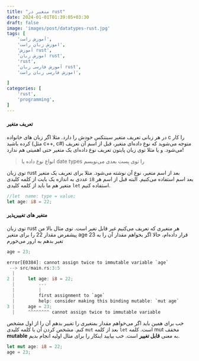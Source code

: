 ```yaml
---
title: "متغیر در rust"
date: 2024-01-01T01:39:05+03:30
draft: false
image: 'images/post/datatypes-rust.jpg'
tags: [
    'آموزش راست',
    'اموزش زبان راست',
    'آموزش rust',
    'اموزش زبان rust',
    'rust',
    'آموزش فارسی زبان rust',
    'اموزش فارسی زبان راست',

]
categories: [
    'rust',
    'programming',
]
---
```


#### تعریف متغیر

در هر زبانی تعریف متغیر سینتکس خودش را دارد.
مثلا اگر زبان های خانواده
c
را کار کرده باشید
(مثل c++, c#)
متوجه می‌شوید که نوع داده‌ای متغیر، قبل از اسم آن تعریف
می‌شود. و یا مثلا توی زبان پایتون تعریف نوع داده‌ای
یک متغیر حتی اهمیتی هم ندارد!

> انواع نوع داده یا
> date types
> را توی پست بعدی می‌نویسم


توی زبان
rust
بعد از اسم متغیر، نوع آن نوشته می‌شود.
مثلا برای تعریف یک متغیر عددی به اندازه یک بایت از کلمه
کلیدی
`i8`
بعد اسم استفاده می‌کنیم. البته
قبل از اسم هر متغیر هم ما باید از کلمه کلیدی
`let`
استفاده کنیم.


```rust
//let  name: type = value;
let age: i8 = 22;
```

#### متغیر های تغییرپذیر

توی زبان
rust
هر متغیری که تعریف می‌کنیم غیر قابل تغیر است.
توی مثال بالا من پیشفرض مقدار 22 را برای متغیر
age
قرار داده‌ام، حالا اگر بخواهم مقدار آن را
به 23 تغیر بدهم به ارور می‌خورم

```rust
age = 23;
```

```rust
error[E0384]: cannot assign twice to immutable variable `age`
 --> src/main.rs:3:5
  |
2 |     let age: i8 = 22;
  |         ---
  |         |
  |         first assignment to `age`
  |         help: consider making this binding mutable: `mut age`
3 |     age = 23;
  |     ^^^^^^^^ cannot assign twice to immutable variable

```

خب برای همین باید اگر می‌خواهم مقدار بمتغیری را تغییر 
بدهم آن را از اول مشخص کنم. مشخص کردن آن با کلمه کلیدی
`mut`
بعد از کلمه
`let`
است.
کلمه
mut
مخفف
**mutable**
به معنی
**قابل تغییر**
است. خب بیایید اینکار را برای مثال اولیه انجام بدیم.

```rust
let mut age: i8 = 22;
age = 23;
```

